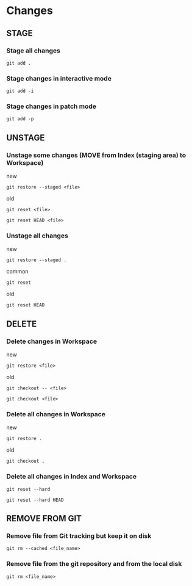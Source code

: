 # Changes

## STAGE

### Stage all changes

```shell
git add .
```

### Stage changes in interactive mode

```shell
git add -i
```

### Stage changes in patch mode

```shell
git add -p
```

## UNSTAGE

### Unstage some changes (MOVE from Index (staging area) to Workspace)

new

```shell
git restore --staged <file>
```

old

```shell
git reset <file>
```

```shell
git reset HEAD <file>
```

### Unstage all changes

new

```shell
git restore --staged .
```

common

```shell
git reset
```

old

```shell
git reset HEAD
```

## DELETE

### Delete changes in Workspace

new

```shell
git restore <file>
```

old

```shell
git checkout -- <file>
```

```shell
git checkout <file>
```

### Delete all changes in Workspace

new

```shell
git restore .
```

old

```shell
git checkout .
```

### Delete all changes in Index and Workspace

```shell
git reset --hard
```

```shell
git reset --hard HEAD
```

## REMOVE FROM GIT

### Remove file from Git tracking but keep it on disk

```shell
git rm --cached <file_name>
```

### Remove file from the git repository and from the local disk

```shell
git rm <file_name>
```
